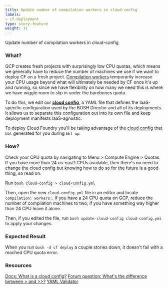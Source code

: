 ```yaml
---
title: Update number of compilation workers in cloud-config
labels:
- cf-deployment
type: story-feature
weight: 11
---
```


Update number of compilation workers in cloud-config
### What?
GCP creates fresh projects with surprisingly low CPU quotas, which means we generally have to reduce the number of machines we use if we want to deploy CF on a fresh project. [Compilation workers](https://bosh.io/docs/deployment-manifest.html#compilation) temporarily increase your CPU usage beyond what will ultimately be needed by CF once it's up and running, so since we have flexibility on how many we need this is where we have wiggle room to slip in under the barebones quota.

To do this, we edit our **[cloud config](http://bosh.io/docs/cloud-config.html)**, a YAML file that defines the IaaS-specific configuration used by the BOSH Director and all of its deployments. It allows us to separate this configuration out into its own file and keep deployment manifests IaaS-agnostic.

To deploy Cloud Foundry you'll be taking advantage of the [cloud config](http://bosh.io/docs/cloud-config.html) that `bbl` generated for you during `bbl up`.

### How?
Check your CPU quota by navigating to Menu > Compute Engine > Quotas. If you have more than 24 us-east1 CPUs available, then there's no need to change the cloud config but knowing how to do so for the future is a good thing, so read on.

Run `bosh cloud-config > cloud-config.yml`

Then, open the new `cloud-config.yml` file in an editor and locate `compilation: workers:`. If you have a 24 CPU quota on GCP, reduce the number of compilation machines to two; if you have something way higher than 24 CPU leave it alone.

Then, if you edited the file, run `bosh update-cloud-config cloud-config.yml` to apply your changes.

### Expected Result
When you run `bosh -d cf deploy` a couple stories down, it doesn't fail with a reached CPU quota error.

### Resources
[Docs: What is a cloud config?](http://bosh.io/docs/cloud-config.html)
[Forum question: What's the difference between > and >>?](http://askubuntu.com/questions/382793/whats-is-the-difference-between-and-in-shell-command)
[YAML Validator](http://codebeautify.org/yaml-validator)